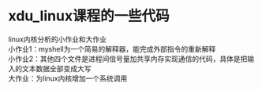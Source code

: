 # xdu_linux课程的一些代码  
linux内核分析的小作业和大作业  
小作业1：myshell为一个简易的解释器，能完成外部指令的重新解释  
小作业2：其他四个文件是进程间信号量加共享内存实现通信的代码，具体是把输入的文本数据全部变成大写  
大作业：为linux内核增加一个系统调用  
